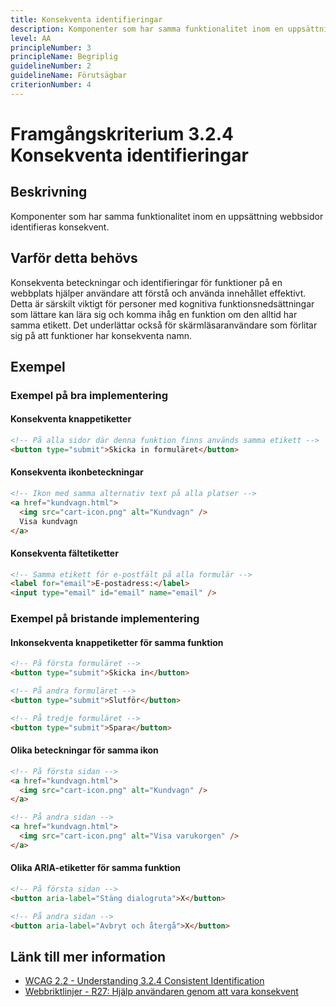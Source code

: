 ```yaml
---
title: Konsekventa identifieringar
description: Komponenter som har samma funktionalitet inom en uppsättning webbsidor identifieras konsekvent.
level: AA
principleNumber: 3
principleName: Begriplig
guidelineNumber: 2
guidelineName: Förutsägbar
criterionNumber: 4
---
```


# Framgångskriterium 3.2.4 Konsekventa identifieringar

## Beskrivning

Komponenter som har samma funktionalitet inom en uppsättning webbsidor identifieras konsekvent.

## Varför detta behövs

Konsekventa beteckningar och identifieringar för funktioner på en webbplats hjälper användare att förstå och använda innehållet effektivt. Detta är särskilt viktigt för personer med kognitiva funktionsnedsättningar som lättare kan lära sig och komma ihåg en funktion om den alltid har samma etikett. Det underlättar också för skärmläsaranvändare som förlitar sig på att funktioner har konsekventa namn.

## Exempel

### Exempel på bra implementering

#### Konsekventa knappetiketter

```html
<!-- På alla sidor där denna funktion finns används samma etikett -->
<button type="submit">Skicka in formuläret</button>
```

#### Konsekventa ikonbeteckningar

```html
<!-- Ikon med samma alternativ text på alla platser -->
<a href="kundvagn.html">
  <img src="cart-icon.png" alt="Kundvagn" />
  Visa kundvagn
</a>
```

#### Konsekventa fältetiketter

```html
<!-- Samma etikett för e-postfält på alla formulär -->
<label for="email">E-postadress:</label>
<input type="email" id="email" name="email" />
```

### Exempel på bristande implementering

#### Inkonsekventa knappetiketter för samma funktion

```html
<!-- På första formuläret -->
<button type="submit">Skicka in</button>

<!-- På andra formuläret -->
<button type="submit">Slutför</button>

<!-- På tredje formuläret -->
<button type="submit">Spara</button>
```

#### Olika beteckningar för samma ikon

```html
<!-- På första sidan -->
<a href="kundvagn.html">
  <img src="cart-icon.png" alt="Kundvagn" />
</a>

<!-- På andra sidan -->
<a href="kundvagn.html">
  <img src="cart-icon.png" alt="Visa varukorgen" />
</a>
```

#### Olika ARIA-etiketter för samma funktion

```html
<!-- På första sidan -->
<button aria-label="Stäng dialogruta">X</button>

<!-- På andra sidan -->
<button aria-label="Avbryt och återgå">X</button>
```

## Länk till mer information

- [WCAG 2.2 - Understanding 3.2.4 Consistent Identification](https://www.w3.org/WAI/WCAG22/Understanding/consistent-identification.html)
- [Webbriktlinjer - R27: Hjälp användaren genom att vara konsekvent](https://www.digg.se/webbriktlinjer/alla-webbriktlinjer/hjalp-anvandaren-genom-att-vara-konsekvent)
